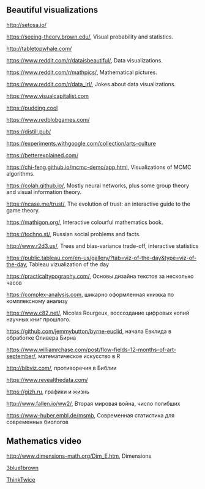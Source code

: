 ## Beautiful visualizations

http://setosa.io/

https://seeing-theory.brown.edu/, Visual probability and statistics.

http://tabletopwhale.com/

https://www.reddit.com/r/dataisbeautiful/, Data visualizations. 

https://www.reddit.com/r/mathpics/, Mathematical pictures.

https://www.reddit.com/r/data_irl/, Jokes about data visualizations.

https://www.visualcapitalist.com

https://pudding.cool

https://www.redblobgames.com/

https://distill.pub/

https://experiments.withgoogle.com/collection/arts-culture

https://betterexplained.com/

https://chi-feng.github.io/mcmc-demo/app.html, Visualizations of MCMC algorithms.

https://colah.github.io/, Mostly neural networks, plus some group theory and visual information theory.

https://ncase.me/trust/, The evolution of trust: an interactive guide to the game theory.

https://mathigon.org/, Interactive colourful mathematics book.

https://tochno.st/, Russian social problems and facts.

http://www.r2d3.us/, Trees and bias-variance trade-off, interactive statistics

https://public.tableau.com/en-us/gallery/?tab=viz-of-the-day&type=viz-of-the-day, Tableau vizualization of the day

https://practicaltypography.com/, Основы дизайна текстов за несколько часов

https://complex-analysis.com, шикарно оформленная книжка по комплексному анализу

https://www.c82.net/, Nicolas Rourgeux, воссоздание цифровых копий научных книг прошлого. 

https://github.com/jemmybutton/byrne-euclid, начала Евклида в обработке Оливера Бирна

https://www.williamrchase.com/post/flow-fields-12-months-of-art-september/, математическое искусство в R

http://bibviz.com/, противоречия в Библии

https://www.revealthedata.com/

https://gizh.ru, графики и жизнь

http://www.fallen.io/ww2/, Вторая мировая война, число погибших

https://www-huber.embl.de/msmb, Современная статистика для современных биологов

## Mathematics video

http://www.dimensions-math.org/Dim_E.htm, Dimensions

[3blue1brown](https://www.youtube.com/channel/UCYO_jab_esuFRV4b17AJtAw)

[ThinkTwice](https://www.youtube.com/channel/UC9yt3wz-6j19RwD5m5f6HSg)





